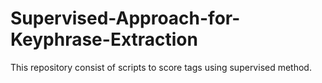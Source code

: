 # Supervised-Approach-for-Keyphrase-Extraction
This repository consist of scripts to score tags using supervised method. 
